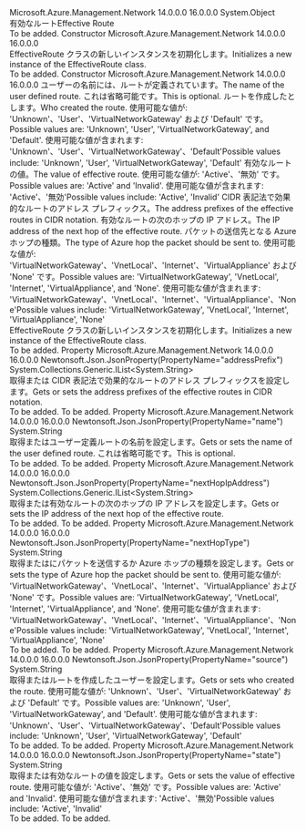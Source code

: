<Type Name="EffectiveRoute" FullName="Microsoft.Azure.Management.Network.Models.EffectiveRoute">
  <TypeSignature Language="C#" Value="public class EffectiveRoute" />
  <TypeSignature Language="ILAsm" Value=".class public auto ansi beforefieldinit EffectiveRoute extends System.Object" />
  <TypeSignature Language="DocId" Value="T:Microsoft.Azure.Management.Network.Models.EffectiveRoute" />
  <TypeSignature Language="VB.NET" Value="Public Class EffectiveRoute" />
  <TypeSignature Language="F#" Value="type EffectiveRoute = class" />
  <AssemblyInfo>
    <AssemblyName>Microsoft.Azure.Management.Network</AssemblyName>
    <AssemblyVersion>14.0.0.0</AssemblyVersion>
    <AssemblyVersion>16.0.0.0</AssemblyVersion>
  </AssemblyInfo>
  <Base>
    <BaseTypeName>System.Object</BaseTypeName>
  </Base>
  <Interfaces />
  <Docs>
    <summary>
            <span data-ttu-id="53dac-101">有効なルート</span><span class="sxs-lookup"><span data-stu-id="53dac-101">Effective Route</span></span>
            </summary>
    <remarks>To be added.</remarks>
  </Docs>
  <Members>
    <Member MemberName=".ctor">
      <MemberSignature Language="C#" Value="public EffectiveRoute ();" />
      <MemberSignature Language="ILAsm" Value=".method public hidebysig specialname rtspecialname instance void .ctor() cil managed" />
      <MemberSignature Language="DocId" Value="M:Microsoft.Azure.Management.Network.Models.EffectiveRoute.#ctor" />
      <MemberSignature Language="VB.NET" Value="Public Sub New ()" />
      <MemberType>Constructor</MemberType>
      <AssemblyInfo>
        <AssemblyName>Microsoft.Azure.Management.Network</AssemblyName>
        <AssemblyVersion>14.0.0.0</AssemblyVersion>
        <AssemblyVersion>16.0.0.0</AssemblyVersion>
      </AssemblyInfo>
      <Parameters />
      <Docs>
        <summary>
            <span data-ttu-id="53dac-102">EffectiveRoute クラスの新しいインスタンスを初期化します。</span><span class="sxs-lookup"><span data-stu-id="53dac-102">Initializes a new instance of the EffectiveRoute class.</span></span>
            </summary>
        <remarks>To be added.</remarks>
      </Docs>
    </Member>
    <Member MemberName=".ctor">
      <MemberSignature Language="C#" Value="public EffectiveRoute (string name = null, string source = null, string state = null, System.Collections.Generic.IList&lt;string&gt; addressPrefix = null, System.Collections.Generic.IList&lt;string&gt; nextHopIpAddress = null, string nextHopType = null);" />
      <MemberSignature Language="ILAsm" Value=".method public hidebysig specialname rtspecialname instance void .ctor(string name, string source, string state, class System.Collections.Generic.IList`1&lt;string&gt; addressPrefix, class System.Collections.Generic.IList`1&lt;string&gt; nextHopIpAddress, string nextHopType) cil managed" />
      <MemberSignature Language="DocId" Value="M:Microsoft.Azure.Management.Network.Models.EffectiveRoute.#ctor(System.String,System.String,System.String,System.Collections.Generic.IList{System.String},System.Collections.Generic.IList{System.String},System.String)" />
      <MemberSignature Language="VB.NET" Value="Public Sub New (Optional name As String = null, Optional source As String = null, Optional state As String = null, Optional addressPrefix As IList(Of String) = null, Optional nextHopIpAddress As IList(Of String) = null, Optional nextHopType As String = null)" />
      <MemberSignature Language="F#" Value="new Microsoft.Azure.Management.Network.Models.EffectiveRoute : string * string * string * System.Collections.Generic.IList&lt;string&gt; * System.Collections.Generic.IList&lt;string&gt; * string -&gt; Microsoft.Azure.Management.Network.Models.EffectiveRoute" Usage="new Microsoft.Azure.Management.Network.Models.EffectiveRoute (name, source, state, addressPrefix, nextHopIpAddress, nextHopType)" />
      <MemberType>Constructor</MemberType>
      <AssemblyInfo>
        <AssemblyName>Microsoft.Azure.Management.Network</AssemblyName>
        <AssemblyVersion>14.0.0.0</AssemblyVersion>
        <AssemblyVersion>16.0.0.0</AssemblyVersion>
      </AssemblyInfo>
      <Parameters>
        <Parameter Name="name" Type="System.String" />
        <Parameter Name="source" Type="System.String" />
        <Parameter Name="state" Type="System.String" />
        <Parameter Name="addressPrefix" Type="System.Collections.Generic.IList&lt;System.String&gt;" />
        <Parameter Name="nextHopIpAddress" Type="System.Collections.Generic.IList&lt;System.String&gt;" />
        <Parameter Name="nextHopType" Type="System.String" />
      </Parameters>
      <Docs>
        <param name="name"><span data-ttu-id="53dac-103">ユーザーの名前には、ルートが定義されています。</span><span class="sxs-lookup"><span data-stu-id="53dac-103">The name of the user defined route.</span></span> <span data-ttu-id="53dac-104">これは省略可能です。</span><span class="sxs-lookup"><span data-stu-id="53dac-104">This is optional.</span></span></param>
        <param name="source"><span data-ttu-id="53dac-105">ルートを作成したとします。</span><span class="sxs-lookup"><span data-stu-id="53dac-105">Who created the route.</span></span> <span data-ttu-id="53dac-106">使用可能な値が: 'Unknown'、'User'、'VirtualNetworkGateway' および 'Default' です。</span><span class="sxs-lookup"><span data-stu-id="53dac-106">Possible values are: 'Unknown', 'User', 'VirtualNetworkGateway', and 'Default'.</span></span> <span data-ttu-id="53dac-107">使用可能な値が含まれます: 'Unknown'、'User'、'VirtualNetworkGateway'、'Default'</span><span class="sxs-lookup"><span data-stu-id="53dac-107">Possible values include: 'Unknown', 'User', 'VirtualNetworkGateway', 'Default'</span></span></param>
        <param name="state"><span data-ttu-id="53dac-108">有効なルートの値。</span><span class="sxs-lookup"><span data-stu-id="53dac-108">The value of effective route.</span></span> <span data-ttu-id="53dac-109">使用可能な値が: 'Active'、'無効' です。</span><span class="sxs-lookup"><span data-stu-id="53dac-109">Possible values are: 'Active' and 'Invalid'.</span></span> <span data-ttu-id="53dac-110">使用可能な値が含まれます: 'Active'、'無効'</span><span class="sxs-lookup"><span data-stu-id="53dac-110">Possible values include: 'Active', 'Invalid'</span></span></param>
        <param name="addressPrefix"><span data-ttu-id="53dac-111">CIDR 表記法で効果的なルートのアドレス プレフィックス。</span><span class="sxs-lookup"><span data-stu-id="53dac-111">The address prefixes of the effective routes in CIDR notation.</span></span></param>
        <param name="nextHopIpAddress"><span data-ttu-id="53dac-112">有効なルートの次のホップの IP アドレス。</span><span class="sxs-lookup"><span data-stu-id="53dac-112">The IP address of the next hop of the effective route.</span></span></param>
        <param name="nextHopType"><span data-ttu-id="53dac-113">パケットの送信先となる Azure ホップの種類。</span><span class="sxs-lookup"><span data-stu-id="53dac-113">The type of Azure hop the packet should be sent to.</span></span> <span data-ttu-id="53dac-114">使用可能な値が: 'VirtualNetworkGateway'、'VnetLocal'、'Internet'、'VirtualAppliance' および 'None' です。</span><span class="sxs-lookup"><span data-stu-id="53dac-114">Possible values are: 'VirtualNetworkGateway', 'VnetLocal', 'Internet', 'VirtualAppliance', and 'None'.</span></span> <span data-ttu-id="53dac-115">使用可能な値が含まれます: 'VirtualNetworkGateway'、'VnetLocal'、'Internet'、'VirtualAppliance'、'None'</span><span class="sxs-lookup"><span data-stu-id="53dac-115">Possible values include: 'VirtualNetworkGateway', 'VnetLocal', 'Internet', 'VirtualAppliance', 'None'</span></span></param>
        <summary>
            <span data-ttu-id="53dac-116">EffectiveRoute クラスの新しいインスタンスを初期化します。</span><span class="sxs-lookup"><span data-stu-id="53dac-116">Initializes a new instance of the EffectiveRoute class.</span></span>
            </summary>
        <remarks>To be added.</remarks>
      </Docs>
    </Member>
    <Member MemberName="AddressPrefix">
      <MemberSignature Language="C#" Value="public System.Collections.Generic.IList&lt;string&gt; AddressPrefix { get; set; }" />
      <MemberSignature Language="ILAsm" Value=".property instance class System.Collections.Generic.IList`1&lt;string&gt; AddressPrefix" />
      <MemberSignature Language="DocId" Value="P:Microsoft.Azure.Management.Network.Models.EffectiveRoute.AddressPrefix" />
      <MemberSignature Language="VB.NET" Value="Public Property AddressPrefix As IList(Of String)" />
      <MemberSignature Language="F#" Value="member this.AddressPrefix : System.Collections.Generic.IList&lt;string&gt; with get, set" Usage="Microsoft.Azure.Management.Network.Models.EffectiveRoute.AddressPrefix" />
      <MemberType>Property</MemberType>
      <AssemblyInfo>
        <AssemblyName>Microsoft.Azure.Management.Network</AssemblyName>
        <AssemblyVersion>14.0.0.0</AssemblyVersion>
        <AssemblyVersion>16.0.0.0</AssemblyVersion>
      </AssemblyInfo>
      <Attributes>
        <Attribute>
          <AttributeName>Newtonsoft.Json.JsonProperty(PropertyName="addressPrefix")</AttributeName>
        </Attribute>
      </Attributes>
      <ReturnValue>
        <ReturnType>System.Collections.Generic.IList&lt;System.String&gt;</ReturnType>
      </ReturnValue>
      <Docs>
        <summary>
            <span data-ttu-id="53dac-117">取得または CIDR 表記法で効果的なルートのアドレス プレフィックスを設定します。</span><span class="sxs-lookup"><span data-stu-id="53dac-117">Gets or sets the address prefixes of the effective routes in CIDR notation.</span></span>
            </summary>
        <value>To be added.</value>
        <remarks>To be added.</remarks>
      </Docs>
    </Member>
    <Member MemberName="Name">
      <MemberSignature Language="C#" Value="public string Name { get; set; }" />
      <MemberSignature Language="ILAsm" Value=".property instance string Name" />
      <MemberSignature Language="DocId" Value="P:Microsoft.Azure.Management.Network.Models.EffectiveRoute.Name" />
      <MemberSignature Language="VB.NET" Value="Public Property Name As String" />
      <MemberSignature Language="F#" Value="member this.Name : string with get, set" Usage="Microsoft.Azure.Management.Network.Models.EffectiveRoute.Name" />
      <MemberType>Property</MemberType>
      <AssemblyInfo>
        <AssemblyName>Microsoft.Azure.Management.Network</AssemblyName>
        <AssemblyVersion>14.0.0.0</AssemblyVersion>
        <AssemblyVersion>16.0.0.0</AssemblyVersion>
      </AssemblyInfo>
      <Attributes>
        <Attribute>
          <AttributeName>Newtonsoft.Json.JsonProperty(PropertyName="name")</AttributeName>
        </Attribute>
      </Attributes>
      <ReturnValue>
        <ReturnType>System.String</ReturnType>
      </ReturnValue>
      <Docs>
        <summary>
            <span data-ttu-id="53dac-118">取得またはユーザー定義ルートの名前を設定します。</span><span class="sxs-lookup"><span data-stu-id="53dac-118">Gets or sets the name of the user defined route.</span></span> <span data-ttu-id="53dac-119">これは省略可能です。</span><span class="sxs-lookup"><span data-stu-id="53dac-119">This is optional.</span></span>
            </summary>
        <value>To be added.</value>
        <remarks>To be added.</remarks>
      </Docs>
    </Member>
    <Member MemberName="NextHopIpAddress">
      <MemberSignature Language="C#" Value="public System.Collections.Generic.IList&lt;string&gt; NextHopIpAddress { get; set; }" />
      <MemberSignature Language="ILAsm" Value=".property instance class System.Collections.Generic.IList`1&lt;string&gt; NextHopIpAddress" />
      <MemberSignature Language="DocId" Value="P:Microsoft.Azure.Management.Network.Models.EffectiveRoute.NextHopIpAddress" />
      <MemberSignature Language="VB.NET" Value="Public Property NextHopIpAddress As IList(Of String)" />
      <MemberSignature Language="F#" Value="member this.NextHopIpAddress : System.Collections.Generic.IList&lt;string&gt; with get, set" Usage="Microsoft.Azure.Management.Network.Models.EffectiveRoute.NextHopIpAddress" />
      <MemberType>Property</MemberType>
      <AssemblyInfo>
        <AssemblyName>Microsoft.Azure.Management.Network</AssemblyName>
        <AssemblyVersion>14.0.0.0</AssemblyVersion>
        <AssemblyVersion>16.0.0.0</AssemblyVersion>
      </AssemblyInfo>
      <Attributes>
        <Attribute>
          <AttributeName>Newtonsoft.Json.JsonProperty(PropertyName="nextHopIpAddress")</AttributeName>
        </Attribute>
      </Attributes>
      <ReturnValue>
        <ReturnType>System.Collections.Generic.IList&lt;System.String&gt;</ReturnType>
      </ReturnValue>
      <Docs>
        <summary>
            <span data-ttu-id="53dac-120">取得または有効なルートの次のホップの IP アドレスを設定します。</span><span class="sxs-lookup"><span data-stu-id="53dac-120">Gets or sets the IP address of the next hop of the effective route.</span></span>
            </summary>
        <value>To be added.</value>
        <remarks>To be added.</remarks>
      </Docs>
    </Member>
    <Member MemberName="NextHopType">
      <MemberSignature Language="C#" Value="public string NextHopType { get; set; }" />
      <MemberSignature Language="ILAsm" Value=".property instance string NextHopType" />
      <MemberSignature Language="DocId" Value="P:Microsoft.Azure.Management.Network.Models.EffectiveRoute.NextHopType" />
      <MemberSignature Language="VB.NET" Value="Public Property NextHopType As String" />
      <MemberSignature Language="F#" Value="member this.NextHopType : string with get, set" Usage="Microsoft.Azure.Management.Network.Models.EffectiveRoute.NextHopType" />
      <MemberType>Property</MemberType>
      <AssemblyInfo>
        <AssemblyName>Microsoft.Azure.Management.Network</AssemblyName>
        <AssemblyVersion>14.0.0.0</AssemblyVersion>
        <AssemblyVersion>16.0.0.0</AssemblyVersion>
      </AssemblyInfo>
      <Attributes>
        <Attribute>
          <AttributeName>Newtonsoft.Json.JsonProperty(PropertyName="nextHopType")</AttributeName>
        </Attribute>
      </Attributes>
      <ReturnValue>
        <ReturnType>System.String</ReturnType>
      </ReturnValue>
      <Docs>
        <summary>
            <span data-ttu-id="53dac-121">取得またはにパケットを送信するか Azure ホップの種類を設定します。</span><span class="sxs-lookup"><span data-stu-id="53dac-121">Gets or sets the type of Azure hop the packet should be sent to.</span></span>
            <span data-ttu-id="53dac-122">使用可能な値が: 'VirtualNetworkGateway'、'VnetLocal'、'Internet'、'VirtualAppliance' および 'None' です。</span><span class="sxs-lookup"><span data-stu-id="53dac-122">Possible values are: 'VirtualNetworkGateway', 'VnetLocal', 'Internet', 'VirtualAppliance', and 'None'.</span></span> <span data-ttu-id="53dac-123">使用可能な値が含まれます: 'VirtualNetworkGateway'、'VnetLocal'、'Internet'、'VirtualAppliance'、'None'</span><span class="sxs-lookup"><span data-stu-id="53dac-123">Possible values include: 'VirtualNetworkGateway', 'VnetLocal', 'Internet', 'VirtualAppliance', 'None'</span></span>
            </summary>
        <value>To be added.</value>
        <remarks>To be added.</remarks>
      </Docs>
    </Member>
    <Member MemberName="Source">
      <MemberSignature Language="C#" Value="public string Source { get; set; }" />
      <MemberSignature Language="ILAsm" Value=".property instance string Source" />
      <MemberSignature Language="DocId" Value="P:Microsoft.Azure.Management.Network.Models.EffectiveRoute.Source" />
      <MemberSignature Language="VB.NET" Value="Public Property Source As String" />
      <MemberSignature Language="F#" Value="member this.Source : string with get, set" Usage="Microsoft.Azure.Management.Network.Models.EffectiveRoute.Source" />
      <MemberType>Property</MemberType>
      <AssemblyInfo>
        <AssemblyName>Microsoft.Azure.Management.Network</AssemblyName>
        <AssemblyVersion>14.0.0.0</AssemblyVersion>
        <AssemblyVersion>16.0.0.0</AssemblyVersion>
      </AssemblyInfo>
      <Attributes>
        <Attribute>
          <AttributeName>Newtonsoft.Json.JsonProperty(PropertyName="source")</AttributeName>
        </Attribute>
      </Attributes>
      <ReturnValue>
        <ReturnType>System.String</ReturnType>
      </ReturnValue>
      <Docs>
        <summary>
            <span data-ttu-id="53dac-124">取得またはルートを作成したユーザーを設定します。</span><span class="sxs-lookup"><span data-stu-id="53dac-124">Gets or sets who created the route.</span></span> <span data-ttu-id="53dac-125">使用可能な値が: 'Unknown'、'User'、'VirtualNetworkGateway' および 'Default' です。</span><span class="sxs-lookup"><span data-stu-id="53dac-125">Possible values are: 'Unknown', 'User', 'VirtualNetworkGateway', and 'Default'.</span></span> <span data-ttu-id="53dac-126">使用可能な値が含まれます: 'Unknown'、'User'、'VirtualNetworkGateway'、'Default'</span><span class="sxs-lookup"><span data-stu-id="53dac-126">Possible values include: 'Unknown', 'User', 'VirtualNetworkGateway', 'Default'</span></span>
            </summary>
        <value>To be added.</value>
        <remarks>To be added.</remarks>
      </Docs>
    </Member>
    <Member MemberName="State">
      <MemberSignature Language="C#" Value="public string State { get; set; }" />
      <MemberSignature Language="ILAsm" Value=".property instance string State" />
      <MemberSignature Language="DocId" Value="P:Microsoft.Azure.Management.Network.Models.EffectiveRoute.State" />
      <MemberSignature Language="VB.NET" Value="Public Property State As String" />
      <MemberSignature Language="F#" Value="member this.State : string with get, set" Usage="Microsoft.Azure.Management.Network.Models.EffectiveRoute.State" />
      <MemberType>Property</MemberType>
      <AssemblyInfo>
        <AssemblyName>Microsoft.Azure.Management.Network</AssemblyName>
        <AssemblyVersion>14.0.0.0</AssemblyVersion>
        <AssemblyVersion>16.0.0.0</AssemblyVersion>
      </AssemblyInfo>
      <Attributes>
        <Attribute>
          <AttributeName>Newtonsoft.Json.JsonProperty(PropertyName="state")</AttributeName>
        </Attribute>
      </Attributes>
      <ReturnValue>
        <ReturnType>System.String</ReturnType>
      </ReturnValue>
      <Docs>
        <summary>
            <span data-ttu-id="53dac-127">取得または有効なルートの値を設定します。</span><span class="sxs-lookup"><span data-stu-id="53dac-127">Gets or sets the value of effective route.</span></span> <span data-ttu-id="53dac-128">使用可能な値が: 'Active'、'無効' です。</span><span class="sxs-lookup"><span data-stu-id="53dac-128">Possible values are: 'Active' and 'Invalid'.</span></span> <span data-ttu-id="53dac-129">使用可能な値が含まれます: 'Active'、'無効'</span><span class="sxs-lookup"><span data-stu-id="53dac-129">Possible values include: 'Active', 'Invalid'</span></span>
            </summary>
        <value>To be added.</value>
        <remarks>To be added.</remarks>
      </Docs>
    </Member>
  </Members>
</Type>